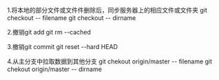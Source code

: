 1.将本地的部分文件或文件件删除后，同步服务器上的相应文件或文件夹
	git checkout -- filename
	git checkout -- dirname

2.撤销git add
	git rm --cached <add file>

3.撤销git commit
	git reset --hard HEAD

4.从主分支中拉取数据到其他分支
	git chekout origin/master -- filename
	git chekout origin/master -- dirname
